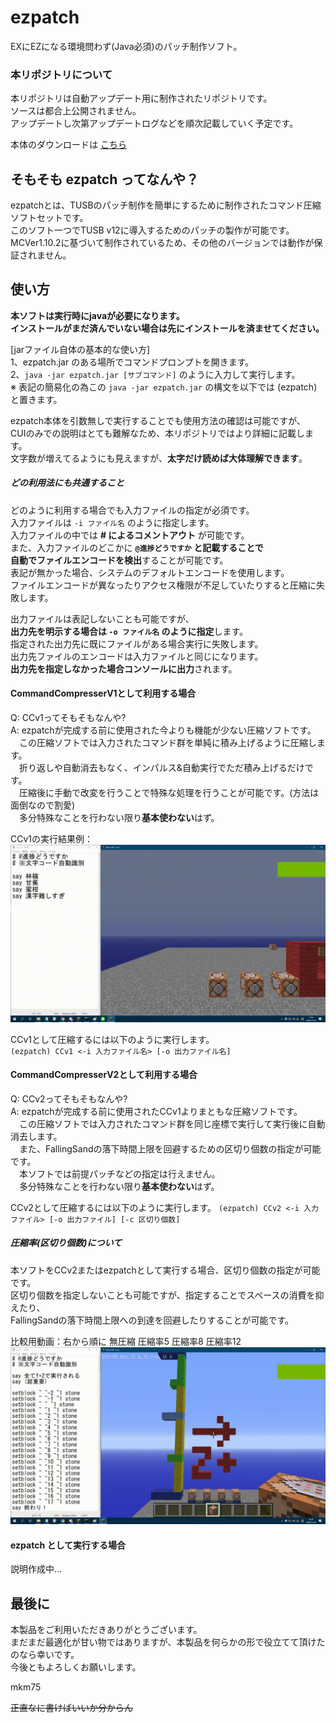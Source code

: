 # ezpatch
EXにEZになる環境問わず(Java必須)のパッチ制作ソフト。

### 本リポジトリについて
本リポジトリは自動アップデート用に制作されたリポジトリです。  
ソースは都合上公開されません。  
アップデートし次第アップデートログなどを順次記載していく予定です。  

本体のダウンロードは [こちら](ezpatch.jar?raw=true)

## そもそも ezpatch ってなんや？
ezpatchとは、TUSBのパッチ制作を簡単にするために制作されたコマンド圧縮ソフトセットです。  
このソフト一つでTUSB v12に導入するためのパッチの製作が可能です。  
MCVer1.10.2に基づいて制作されているため、その他のバージョンでは動作が保証されません。  

## 使い方

**本ソフトは実行時にjavaが必要になります。  
インストールがまだ済んでいない場合は先にインストールを済ませてください。**  
  
[jarファイル自体の基本的な使い方]  
1、ezpatch.jar のある場所でコマンドプロンプトを開きます。  
2、`java -jar ezpatch.jar [サブコマンド]` のように入力して実行します。  
※ 表記の簡易化の為この `java -jar ezpatch.jar` の構文を以下では (ezpatch) と置きます。  
  
ezpatch本体を引数無しで実行することでも使用方法の確認は可能ですが、  
CUIのみでの説明はとても難解なため、本リポジトリではより詳細に記載します。  
文字数が増えてるようにも見えますが、**太字だけ読めば大体理解できます**。

##### どの利用法にも共通すること

どのように利用する場合でも入力ファイルの指定が必須です。  
入力ファイルは `-i ファイル名` のように指定します。  
入力ファイルの中では **# によるコメントアウト** が可能です。  
また、入力ファイルのどこかに **`@進捗どうですか` と記載することで  
自動でファイルエンコードを検出**することが可能です。  
表記が無かった場合、システムのデフォルトエンコードを使用します。  
ファイルエンコードが異なったりアクセス権限が不足していたりすると圧縮に失敗します。  
  
出力ファイルは表記しないことも可能ですが、  
**出力先を明示する場合は `-o ファイル名` のように指定**します。  
指定された出力先に既にファイルがある場合実行に失敗します。  
出力先ファイルのエンコードは入力ファイルと同じになります。  
**出力先を指定しなかった場合コンソールに出力**されます。

#### CommandCompresserV1として利用する場合

Q: CCv1ってそもそもなんや?  
A: ezpatchが完成する前に使用された今よりも機能が少ない圧縮ソフトです。  
　この圧縮ソフトでは入力されたコマンド群を単純に積み上げるように圧縮します。  
　折り返しや自動消去もなく、インパルス&自動実行でただ積み上げるだけです。  
　圧縮後に手動で改変を行うことで特殊な処理を行うことが可能です。(方法は面倒なので割愛)  
　多分特殊なことを行わない限り**基本使わない**はず。
  
CCv1の実行結果例：  
![CCv1の実行結果例](pic/ccv1.gif)
  
CCv1として圧縮するには以下のように実行します。  
`(ezpatch) CCv1 <-i 入力ファイル名> [-o 出力ファイル名]`  

#### CommandCompresserV2として利用する場合

Q: CCv2ってそもそもなんや?  
A: ezpatchが完成する前に使用されたCCv1よりまともな圧縮ソフトです。  
　この圧縮ソフトでは入力されたコマンド群を同じ座標で実行して実行後に自動消去します。  
　また、FallingSandの落下時間上限を回避するための区切り個数の指定が可能です。  
　本ソフトでは前提パッチなどの指定は行えません。  
　多分特殊なことを行わない限り**基本使わない**はず。  

CCv2として圧縮するには以下のように実行します。
`(ezpatch) CCv2 <-i 入力ファイル> [-o 出力ファイル] [-c 区切り個数]`

##### 圧縮率(区切り個数)について

本ソフトをCCv2またはezpatchとして実行する場合、区切り個数の指定が可能です。  
区切り個数を指定しないことも可能ですが、指定することでスペースの消費を抑えたり、  
FallingSandの落下時間上限への到達を回避したりすることが可能です。  
  
比較用動画：右から順に 無圧縮 圧縮率5 圧縮率8 圧縮率12  
![右から順に 無圧縮 圧縮率5 圧縮率8 圧縮率12](pic/ccv2.gif)

#### ezpatch として実行する場合

説明作成中...

<!--

Q: ezpatchってそもそもなんや?　**(読まなくておk)**  
A: ezpatchとはTUSB専用に制作されたパッチ制作ソフトで、  
　このソフトを用いることで「競合を回避したパッチの製作」が可能になります。  
　TUSBではコマンドは機能ごとに列を分けて設置されているため、  
　同じ列に複数のパッチが導入されるとパッチが競合し、  
　製作者の意図しない動作が発生する恐れがあります。  
　本ソフトでは各パッチにIDを指定し使用するコマンド列を指定することで  
　パッチの競合を回避することが可能になります。  
  
ezpatchとして圧縮するには以下のように実行します。  
`(ezpatch) <パッチID(下記)> <-i 入力ファイル> [-o 出力ファイル] [-c 区切り個数] [-u 依存列(下記)]`  
  
...薄々気付いてるかもしれませんがかなり面倒な仕様になっています。  
おい製作者、なぜこんな直感的に使えないソフトにした(すみません  

##### パッチIDとは

パッチIDとは各々のTUSBパッチを区別するために用いられる重複不可のMCBlockIDですが、  
実際に設置されることを考慮し**「外部に影響を与えない」「外部干渉(破壊を除く)により変化しない」ブロックID**としています。  
本ソフト内ではメタデータ・データタグ(NBT)を指定するためにそれを**以下の表記で使用**します。  
  
**`ブロックID[@メタデータ[@データタグ(外括弧必須)]]`**

##### 依存列のフォーマット

**依存列は複数ある場合 `;` で区切ります**。  
  
個々の依存指定は以下のように行います。  
**`x,y,z[,前提パッチ[,上書き確認]]`**  

x,y,zには**変更を加えるコマンド列の先頭 (大抵の場合xは-1922)** が入ります。  
  
前提パッチが必要になる場合、座標の後にコンマを付けパッチID(上記)を指定します。  
指定しなかった場合何もパッチがないことを前提とします。  
**省略は可能ですが空白は不可能です**。
  
-->

## 最後に

本製品をご利用いただきありがとうございます。  
まだまだ最適化が甘い物ではありますが、本製品を何らかの形で役立てて頂けたのなら幸いです。  
今後ともよろしくお願いします。  
  
mkm75  
  
  
~~正直なに書けばいいか分からん~~
